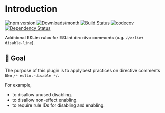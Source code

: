 # Introduction

[![npm version](https://img.shields.io/npm/v/eslint-plugin-eslint-comments.svg)](https://www.npmjs.com/package/eslint-plugin-eslint-comments)
[![Downloads/month](https://img.shields.io/npm/dm/eslint-plugin-eslint-comments.svg)](http://www.npmtrends.com/eslint-plugin-eslint-comments)
[![Build Status](https://travis-ci.org/mysticatea/eslint-plugin-eslint-comments.svg?branch=master)](https://travis-ci.org/mysticatea/eslint-plugin-eslint-comments)
[![codecov](https://codecov.io/gh/mysticatea/eslint-plugin-eslint-comments/branch/master/graph/badge.svg)](https://codecov.io/gh/mysticatea/eslint-plugin-eslint-comments)
[![Dependency Status](https://david-dm.org/mysticatea/eslint-plugin-eslint-comments.svg)](https://david-dm.org/mysticatea/eslint-plugin-eslint-comments)

Additional ESLint rules for ESLint directive comments (e.g. `//eslint-disable-line`).

## 🏁 Goal

The purpose of this plugin is to apply best practices on directive comments like `/* eslint-disable */`.

For example,

- to disallow unused disabling.
- to disallow non-effect enabling.
- to require rule IDs for disabling and enabling.
